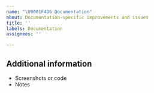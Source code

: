 ```yaml
---
name: "\U0001F4D6 Documentation"
about: Documentation-specific improvements and issues
title: ''
labels: Documentation
assignees: ''

---
```


## Additional information

- Screenshots or code
- Notes
